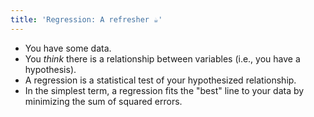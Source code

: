 ```yaml
---
title: 'Regression: A refresher ☕️'
---
```


- You have some data.
- You _think_ there is a relationship between variables (i.e., you have a hypothesis).
- A regression is a statistical test of your hypothesized relationship.
- In the simplest term, a regression fits the "best" line to your data by minimizing the sum of squared errors.
